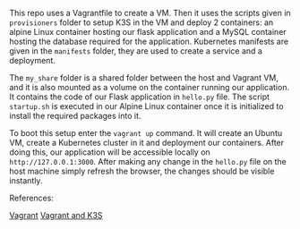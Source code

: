 This repo uses a Vagrantfile to create a VM. Then it uses the scripts given in `provisioners` folder to setup K3S in the VM and deploy 2 containers: an alpine Linux container hosting our flask application and a MySQL container hosting the database required for the application. Kubernetes manifests are given in the `manifests` folder, they are used to create a service and a deployment.

The `my_share` folder is a shared folder between the host and Vagrant VM, and it is also mounted as a volume on the container running our application. It contains the code of our Flask application in `hello.py` file. The script `startup.sh` is executed in our Alpine Linux container once it is initialized to install the required packages into it.

To boot this setup enter the `vagrant up` command. It will create an Ubuntu VM, create a Kubernetes cluster in it and deployment our containers. After doing this, our application will be accessible locally on `http://127.0.0.1:3000`. After making any change in the `hello.py` file on the host machine simply refresh the browser, the changes should be visible instantly.

References:

[Vagrant](https://www.linkedin.com/learning/learning-vagrant/)
[Vagrant and K3S](https://levelup.gitconnected.com/local-kubernetes-development-using-vagrant-and-k3s-547bd5687a7f)